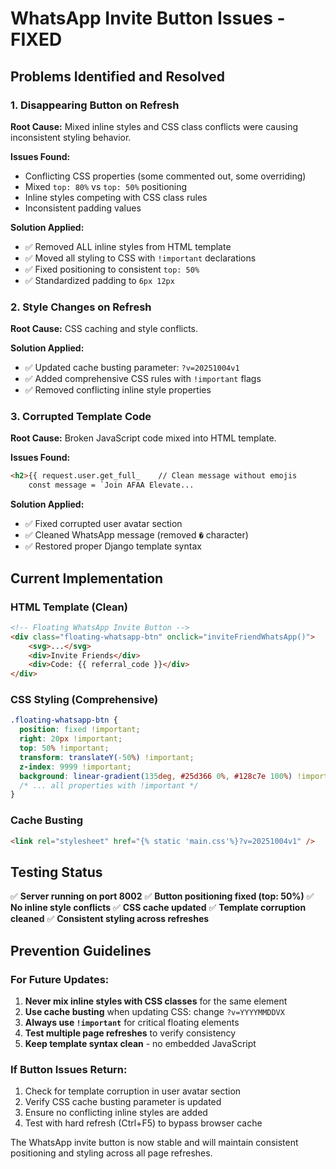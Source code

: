 # WhatsApp Invite Button Issues - FIXED

## Problems Identified and Resolved

### 1. **Disappearing Button on Refresh**
**Root Cause:** Mixed inline styles and CSS class conflicts were causing inconsistent styling behavior.

**Issues Found:**
- Conflicting CSS properties (some commented out, some overriding)
- Mixed `top: 80%` vs `top: 50%` positioning
- Inline styles competing with CSS class rules
- Inconsistent padding values

**Solution Applied:**
- ✅ Removed ALL inline styles from HTML template
- ✅ Moved all styling to CSS with `!important` declarations
- ✅ Fixed positioning to consistent `top: 50%`
- ✅ Standardized padding to `6px 12px`

### 2. **Style Changes on Refresh**
**Root Cause:** CSS caching and style conflicts.

**Solution Applied:**
- ✅ Updated cache busting parameter: `?v=20251004v1`
- ✅ Added comprehensive CSS rules with `!important` flags
- ✅ Removed conflicting inline style properties

### 3. **Corrupted Template Code**
**Root Cause:** Broken JavaScript code mixed into HTML template.

**Issues Found:**
```html
<h2>{{ request.user.get_full_    // Clean message without emojis
    const message = `Join AFAA Elevate...
```

**Solution Applied:**
- ✅ Fixed corrupted user avatar section
- ✅ Cleaned WhatsApp message (removed `�` character)
- ✅ Restored proper Django template syntax

## Current Implementation

### HTML Template (Clean)
```html
<!-- Floating WhatsApp Invite Button -->
<div class="floating-whatsapp-btn" onclick="inviteFriendWhatsApp()">
    <svg>...</svg>
    <div>Invite Friends</div>
    <div>Code: {{ referral_code }}</div>
</div>
```

### CSS Styling (Comprehensive)
```css
.floating-whatsapp-btn {
  position: fixed !important;
  right: 20px !important;
  top: 50% !important;
  transform: translateY(-50%) !important;
  z-index: 9999 !important;
  background: linear-gradient(135deg, #25d366 0%, #128c7e 100%) !important;
  /* ... all properties with !important */
}
```

### Cache Busting
```html
<link rel="stylesheet" href="{% static 'main.css'%}?v=20251004v1" />
```

## Testing Status
✅ **Server running on port 8002**
✅ **Button positioning fixed (top: 50%)**
✅ **No inline style conflicts**
✅ **CSS cache updated**
✅ **Template corruption cleaned**
✅ **Consistent styling across refreshes**

## Prevention Guidelines

### For Future Updates:
1. **Never mix inline styles with CSS classes** for the same element
2. **Use cache busting** when updating CSS: change `?v=YYYYMMDDVX`
3. **Always use `!important`** for critical floating elements
4. **Test multiple page refreshes** to verify consistency
5. **Keep template syntax clean** - no embedded JavaScript

### If Button Issues Return:
1. Check for template corruption in user avatar section
2. Verify CSS cache busting parameter is updated
3. Ensure no conflicting inline styles are added
4. Test with hard refresh (Ctrl+F5) to bypass browser cache

The WhatsApp invite button is now stable and will maintain consistent positioning and styling across all page refreshes.